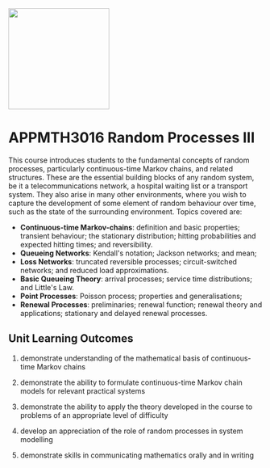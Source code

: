 <img src="https://upload.wikimedia.org/wikipedia/en/thumb/c/ca/University-of-Adelaide-Logo.svg/220px-University-of-Adelaide-Logo.svg.png" width="200" />

# APPMTH3016 Random Processes III
This course introduces students to the fundamental concepts of random processes, particularly continuous-time Markov chains, and related structures. These are the essential building blocks of any random system, be it a telecommunications network, a hospital waiting list or a transport system. They also arise in many other environments, where you wish to capture the development of some element of random behaviour over time, such as the state of the surrounding environment. Topics covered are:
* **Continuous-time Markov-chains**: definition and basic properties; transient behaviour; the stationary distribution; hitting probabilities and expected hitting times; and reversibility.
* **Queueing Networks**: Kendall's notation; Jackson networks; and mean;
* **Loss Networks**: truncated reversible processes; circuit-switched networks; and reduced load approximations.
* **Basic Queueing Theory**: arrival processes; service time distributions; and Little's Law.
* **Point Processes**: Poisson process; properties and generalisations;
* **Renewal Processes**: preliminaries; renewal function; renewal theory and applications; stationary and delayed renewal processes.


## Unit Learning Outcomes
1. demonstrate understanding of the mathematical basis of continuous-time Markov chains
2. demonstrate the ability to formulate continuous-time Markov chain models for relevant practical systems

3. demonstrate the ability to apply the theory developed in the course to problems of an
appropriate level of difficulty

4. develop an appreciation of the role of random processes in system modelling

5. demonstrate skills in communicating mathematics orally and in writing